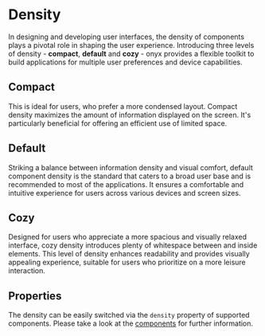 # Density

In designing and developing user interfaces, the density of components plays a pivotal role in shaping the user experience. Introducing three levels of density - **compact**, **default** and **cozy** - onyx provides a flexible toolkit to build applications for multiple user preferences and device capabilities.

## Compact

This is ideal for users, who prefer a more condensed layout. Compact density maximizes the amount of information displayed on the screen. It's particularly beneficial for offering an efficient use of limited space.

## Default

Striking a balance between information density and visual comfort, default component density is the standard that caters to a broad user base and is recommended to most of the applications. It ensures a comfortable and intuitive experience for users across various devices and screen sizes.

## Cozy

Designed for users who appreciate a more spacious and visually relaxed interface, cozy density introduces plenty of whitespace between and inside elements. This level of density enhances readability and provides visually appealing experience, suitable for users who prioritize on a more leisure interaction.

## Properties

The density can be easily switched via the `density` property of supported components. Please take a look at the [components](/development/) for further information.
